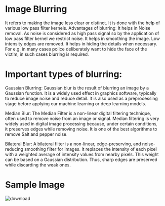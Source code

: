 #  Image Blurring 
It refers to making the image less clear or distinct. It is done with the help of various low pass filter kernels. Advantages of blurring:
It helps in Noise removal. As noise is considered as high pass signal so by the application of low pass filter kernel we restrict noise.
It helps in smoothing the image.
Low intensity edges are removed.
It helps in hiding the details when necessary. For e.g. in many cases police deliberately want to hide the face of the victim, in such cases blurring is required.

# Important types of blurring:
Gaussian Blurring:
Gaussian blur is the result of blurring an image by a Gaussian function. It is a widely used effect in graphics software, typically to reduce image noise and reduce detail. It is also used as a preprocessing stage before applying our machine learning or deep learning models. 

Median Blur:
The Median Filter is a non-linear digital filtering technique, often used to remove noise from an image or signal. Median filtering is very widely used in digital image processing because, under certain conditions, it preserves edges while removing noise. It is one of the best algorithms to remove Salt and pepper noise.

Bilateral Blur:
A bilateral filter is a non-linear, edge-preserving, and noise-reducing smoothing filter for images. It replaces the intensity of each pixel with a weighted average of intensity values from nearby pixels. This weight can be based on a Gaussian distribution. Thus, sharp edges are preserved while discarding the weak ones.

# Sample Image
![download](https://github.com/RidhiSood22/Image-preprocessing---Image-Blur/assets/142926361/b49f5f42-ae31-4f2d-b189-bea00be320af)
